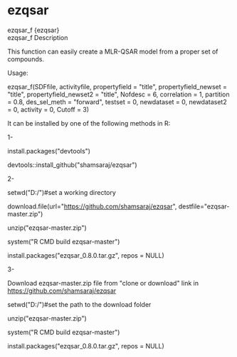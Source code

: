 # ezqsar
ezqsar_f {ezqsar}	
ezqsar_f
Description

This function can easily create a MLR-QSAR model from a proper set of compounds.

Usage:

ezqsar_f(SDFfile, activityfile, propertyfield = "title",
  propertyfield_newset = "title", propertyfield_newset2 = "title",
  Nofdesc = 6, correlation = 1, partition = 0.8,
  des_sel_meth = "forward", testset = 0, newdataset = 0,
  newdataset2 = 0, activity = 0, Cutoff = 3)

It can be installed by one of the following methods in R:

1- 

install.packages("devtools")

devtools::install_github("shamsaraj/ezqsar")

2-

setwd("D:/")#set a working directory

download.file(url="https://github.com/shamsaraj/ezqsar", destfile="ezqsar-master.zip")

unzip("ezqsar-master.zip")

system("R CMD build ezqsar-master")

install.packages("ezqsar_0.8.0.tar.gz", repos = NULL)

3-

Download ezqsar-master.zip file from "clone or download" link in https://github.com/shamsaraj/ezqsar

setwd("D:/")#set the path to the download folder

unzip("ezqsar-master.zip")

system("R CMD build ezqsar-master")

install.packages("ezqsar_0.8.0.tar.gz", repos = NULL)

